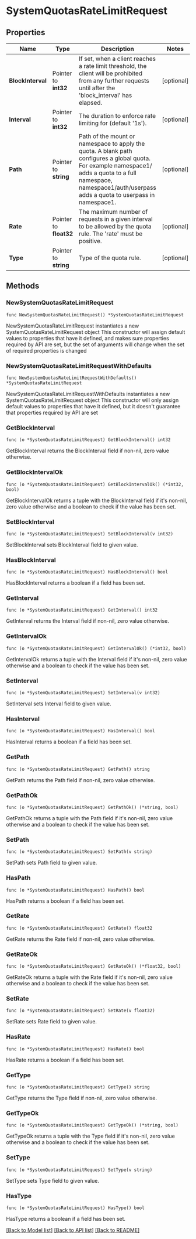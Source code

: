 # SystemQuotasRateLimitRequest

## Properties

Name | Type | Description | Notes
------------ | ------------- | ------------- | -------------
**BlockInterval** | Pointer to **int32** | If set, when a client reaches a rate limit threshold, the client will be prohibited from any further requests until after the &#39;block_interval&#39; has elapsed. | [optional] 
**Interval** | Pointer to **int32** | The duration to enforce rate limiting for (default &#39;1s&#39;). | [optional] 
**Path** | Pointer to **string** | Path of the mount or namespace to apply the quota. A blank path configures a global quota. For example namespace1/ adds a quota to a full namespace, namespace1/auth/userpass adds a quota to userpass in namespace1. | [optional] 
**Rate** | Pointer to **float32** | The maximum number of requests in a given interval to be allowed by the quota rule. The &#39;rate&#39; must be positive. | [optional] 
**Type** | Pointer to **string** | Type of the quota rule. | [optional] 

## Methods

### NewSystemQuotasRateLimitRequest

`func NewSystemQuotasRateLimitRequest() *SystemQuotasRateLimitRequest`

NewSystemQuotasRateLimitRequest instantiates a new SystemQuotasRateLimitRequest object
This constructor will assign default values to properties that have it defined,
and makes sure properties required by API are set, but the set of arguments
will change when the set of required properties is changed

### NewSystemQuotasRateLimitRequestWithDefaults

`func NewSystemQuotasRateLimitRequestWithDefaults() *SystemQuotasRateLimitRequest`

NewSystemQuotasRateLimitRequestWithDefaults instantiates a new SystemQuotasRateLimitRequest object
This constructor will only assign default values to properties that have it defined,
but it doesn't guarantee that properties required by API are set

### GetBlockInterval

`func (o *SystemQuotasRateLimitRequest) GetBlockInterval() int32`

GetBlockInterval returns the BlockInterval field if non-nil, zero value otherwise.

### GetBlockIntervalOk

`func (o *SystemQuotasRateLimitRequest) GetBlockIntervalOk() (*int32, bool)`

GetBlockIntervalOk returns a tuple with the BlockInterval field if it's non-nil, zero value otherwise
and a boolean to check if the value has been set.

### SetBlockInterval

`func (o *SystemQuotasRateLimitRequest) SetBlockInterval(v int32)`

SetBlockInterval sets BlockInterval field to given value.

### HasBlockInterval

`func (o *SystemQuotasRateLimitRequest) HasBlockInterval() bool`

HasBlockInterval returns a boolean if a field has been set.

### GetInterval

`func (o *SystemQuotasRateLimitRequest) GetInterval() int32`

GetInterval returns the Interval field if non-nil, zero value otherwise.

### GetIntervalOk

`func (o *SystemQuotasRateLimitRequest) GetIntervalOk() (*int32, bool)`

GetIntervalOk returns a tuple with the Interval field if it's non-nil, zero value otherwise
and a boolean to check if the value has been set.

### SetInterval

`func (o *SystemQuotasRateLimitRequest) SetInterval(v int32)`

SetInterval sets Interval field to given value.

### HasInterval

`func (o *SystemQuotasRateLimitRequest) HasInterval() bool`

HasInterval returns a boolean if a field has been set.

### GetPath

`func (o *SystemQuotasRateLimitRequest) GetPath() string`

GetPath returns the Path field if non-nil, zero value otherwise.

### GetPathOk

`func (o *SystemQuotasRateLimitRequest) GetPathOk() (*string, bool)`

GetPathOk returns a tuple with the Path field if it's non-nil, zero value otherwise
and a boolean to check if the value has been set.

### SetPath

`func (o *SystemQuotasRateLimitRequest) SetPath(v string)`

SetPath sets Path field to given value.

### HasPath

`func (o *SystemQuotasRateLimitRequest) HasPath() bool`

HasPath returns a boolean if a field has been set.

### GetRate

`func (o *SystemQuotasRateLimitRequest) GetRate() float32`

GetRate returns the Rate field if non-nil, zero value otherwise.

### GetRateOk

`func (o *SystemQuotasRateLimitRequest) GetRateOk() (*float32, bool)`

GetRateOk returns a tuple with the Rate field if it's non-nil, zero value otherwise
and a boolean to check if the value has been set.

### SetRate

`func (o *SystemQuotasRateLimitRequest) SetRate(v float32)`

SetRate sets Rate field to given value.

### HasRate

`func (o *SystemQuotasRateLimitRequest) HasRate() bool`

HasRate returns a boolean if a field has been set.

### GetType

`func (o *SystemQuotasRateLimitRequest) GetType() string`

GetType returns the Type field if non-nil, zero value otherwise.

### GetTypeOk

`func (o *SystemQuotasRateLimitRequest) GetTypeOk() (*string, bool)`

GetTypeOk returns a tuple with the Type field if it's non-nil, zero value otherwise
and a boolean to check if the value has been set.

### SetType

`func (o *SystemQuotasRateLimitRequest) SetType(v string)`

SetType sets Type field to given value.

### HasType

`func (o *SystemQuotasRateLimitRequest) HasType() bool`

HasType returns a boolean if a field has been set.


[[Back to Model list]](../README.md#documentation-for-models) [[Back to API list]](../README.md#documentation-for-api-endpoints) [[Back to README]](../README.md)


